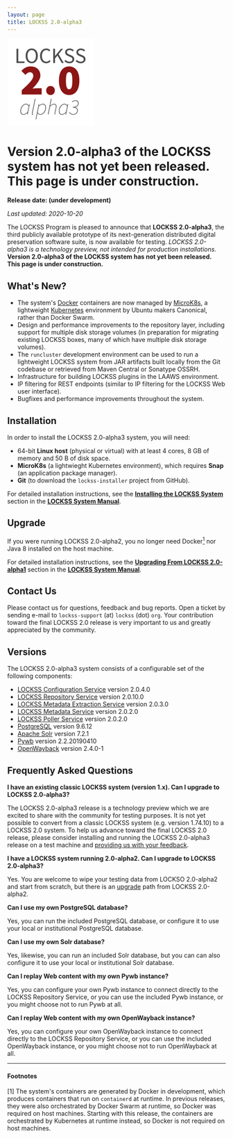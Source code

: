 ```yaml
---
layout: page
title: LOCKSS 2.0-alpha3
---
```


![LOCKSS 2.0-alpha3](../../images/lockss-2.0-alpha3_200.png)

# Version 2.0-alpha3 of the LOCKSS system has not yet been released. This page is under construction.

**Release date: (under development)**

*Last updated: 2020-10-20*

The LOCKSS Program is pleased to announce that **LOCKSS 2.0-alpha3**, the third publicly available prototype of its next-generation distributed digital preservation software suite, is now available for testing. *LOCKSS 2.0-alpha3 is a technology preview, not intended for production installations.* **Version 2.0-alpha3 of the LOCKSS system has not yet been released. This page is under construction.**

## What's New?

*   The system's [Docker](https://www.docker.com/) containers are now managed by [MicroK8s](https://microk8s.io/), a lightweight [Kubernetes](https://kubernetes.io/) environment by Ubuntu makers Canonical, rather than Docker Swarm.
*   Design and performance improvements to the repository layer, including support for multiple disk storage volumes (in preparation for migrating existing LOCKSS boxes, many of which have multiple disk storage volumes).
*   The `runcluster` development environment can be used to run a lightweight LOCKSS system from JAR artifacts built locally from the Git codebase or retrieved from Maven Central or Sonatype OSSRH.
*   Infrastructure for building LOCKSS plugins in the LAAWS environment.
*   IP filtering for REST endpoints (similar to IP filtering for the LOCKSS Web user interface).
*   Bugfixes and performance improvements throughout the system.

## Installation

In order to install the LOCKSS 2.0-alpha3 system, you will need:

*   64-bit **Linux host** (physical or virtual) with at least 4 cores, 8 GB of memory and 50 B of disk space.
*   **MicroK8s** (a lightwieght Kubernetes environment), which requires **Snap** (an application package manager).
*   **Git** (to download the `lockss-installer` project from GitHub).

For detailed installation instructions, see the [**Installing the LOCKSS System**](../manual/2.0-alpha3/installing) section in the [**LOCKSS System Manual**](../manual/2.0-alpha3).

## Upgrade

If you were running LOCKSS 2.0-alpha2, you no longer need Docker[<sup>1</sup>](#f1) nor Java 8 installed on the host machine.

For detailed installation instructions, see the [**Upgrading From LOCKSS 2.0-alpha1**](../manual/2.0-alpha3/upgrading) section in the [**LOCKSS System Manual**](../manual/2.0-alpha3).

## Contact Us

Please contact us for questions, feedback and bug reports. Open a ticket by sending e-mail to `lockss-support` (at) `lockss` (dot) `org`. Your contribution toward the final LOCKSS 2.0 release is very important to us and greatly appreciated by the community.

## Versions

The LOCKSS 2.0-alpha3 system consists of a configurable set of the following components:

*   [LOCKSS Configuration Service](https://github.com/lockss/laaws-configservice) version 2.0.4.0
*   [LOCKSS Repository Service](https://github.com/lockss/laaws-repository-service) version 2.0.10.0
*   [LOCKSS Metadata Extraction Service](https://github.com/lockss/laaws-metadataextractor) version 2.0.3.0
*   [LOCKSS Metadata Service](https://github.com/lockss/laaws-metadataservice) version 2.0.2.0
*   [LOCKSS Poller Service](https://github.com/lockss/laaws-poller) version 2.0.2.0
*   [PostgreSQL](https://www.postgresql.org/) version 9.6.12
*   [Apache Solr](https://lucene.apache.org/solr/) version 7.2.1
*   [Pywb](https://github.com/webrecorder/pywb) version 2.2.20190410
*   [OpenWayback](https://github.com/iipc/openwayback) version 2.4.0-1

## Frequently Asked Questions

**I have an existing classic LOCKSS system (version 1.x). Can I upgrade to LOCKSS 2.0-alpha3?**

The LOCKSS 2.0-alpha3 release is a technology preview which we are excited to share with the community for testing purposes. It is not yet possible to convert from a classic LOCKSS system (e.g. version 1.74.10) to a LOCKSS 2.0 system. To help us advance toward the final LOCKSS 2.0 release, please consider installing and running the LOCKSS 2.0-alpha3 release on a test machine and [providing us with your feedback](#contact-us).

**I have a LOCKSS system running 2.0-alpha2. Can I upgrade to LOCKSS 2.0-alpha3?**

Yes. You are welcome to wipe your testing data from LOCKSO 2.0-alpha2 and start from scratch, but there is an [upgrade](#upgrade) path from LOCKSS 2.0-alpha2.

**Can I use my own PostgreSQL database?**

Yes, you can run the included PostgreSQL database, or configure it to use your local or institutional PostgreSQL database.

**Can I use my own Solr database?**

Yes, likewise, you can run an included Solr database, but you can can also configure it to use your local or institutional Solr database.

**Can I replay Web content with my own Pywb instance?**

Yes, you can configure your own Pywb instance to connect directly to the LOCKSS Repository Service, or you can use the included Pywb instance, or you might choose not to run Pywb at all.

**Can I replay Web content with my own OpenWayback instance?**

Yes, you can configure your own OpenWayback instance to connect directly to the LOCKSS Repository Service, or you can use the included OpenWayback instance, or you might choose not to run OpenWayback at all.

----

#### Footnotes

<a name="f1" id="f1">[1]</a> The system's containers are generated by Docker in development, which produces containers that run on `containerd` at runtime. In previous releases, they were also orchestrated by Docker Swarm at runtime, so Docker was required on host machines. Starting with this release, the containers are orchestrated by Kubernetes at runtime instead, so Docker is not required on host machines.
